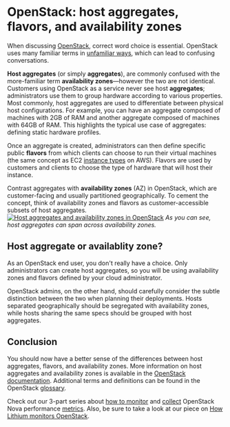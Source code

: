 # OpenStack: host aggregates, flavors, and availability zones

When discussing [OpenStack], correct word choice is essential. OpenStack uses many familiar terms in [unfamiliar ways][semantic-overloading], which can lead to confusing conversations. 

**Host aggregates** (or simply **aggregates**), are commonly confused with the more-familiar term **availability zones**—however the two are not identical. Customers using OpenStack as a service never see host **aggregates**; administrators use them to group hardware according to various properties. Most commonly, host aggregates are used to differentiate between physical host configurations. For example, you can have an aggregate composed of machines with 2GB of RAM and another aggregate composed of machines with 64GB of RAM. This highlights the typical use case of aggregates: defining static hardware profiles. 

Once an aggregate is created, administrators can then define specific public **flavors** from which clients can choose to run their virtual machines (the same concept as EC2 [instance types] on AWS). Flavors are used by customers and clients to choose the type of hardware that will host their instance.

Contrast aggregates with **availability zones** (AZ) in OpenStack, which are customer-facing and usually partitioned geographically. To cement the concept, think of availability zones and flavors as customer-accessible subsets of host aggregates.
[![Host aggregates and availability zones in OpenStack][agg-and-avail]][agg-and-avail]
_As you can see, host aggregates can span across availability zones._

## Host aggregate or availablity zone?
As an OpenStack end user, you don't really have a choice. Only administrators can create host aggregates, so you will be using availability zones and flavors defined by your cloud administrator.

OpenStack admins, on the other hand, should carefully consider the subtle distinction between the two when planning their deployments. Hosts separated geographically should be segregated with availability zones, while hosts sharing the same specs should be grouped with host aggregates.

## Conclusion
You should now have a better sense of the differences between host aggregates, flavors, and availability zones. More information on host aggregates and availability zones is available in the [OpenStack documentation]. Additional terms and definitions can be found in the OpenStack [glossary]. 

Check out our 3-part series about [how to monitor][part 1] and [collect][part 2] OpenStack Nova performance [metrics][part 3]. Also, be sure to take a look at our piece on [How Lithium monitors OpenStack][part 4].


[agg-and-avail]: https://don08600y3gfm.cloudfront.net/ps3b/blog/images/2015-12-OpenStack/host-aggregates/aggregates1.png
[glossary]: http://docs.openstack.org/glossary/content/glossary.html
[instance types]: https://aws.amazon.com/ec2/instance-types/
[OpenStack]: https://openstack.org
[OpenStack documentation]: http://docs.openstack.org/developer/nova/aggregates.html
[semantic-overloading]: https://en.wikipedia.org/wiki/Semantic_overload

[part 1]: https://www.datadoghq.com/blog/openstack-monitoring-nova
[part 2]: https://www.datadoghq.com/blog/collecting-metrics-notifications-openstack-nova
[part 3]: https://www.datadoghq.com/blog/openstack-monitoring-datadog
[part 4]: https://www.datadoghq.com/blog/how-lithium-monitors-openstack/